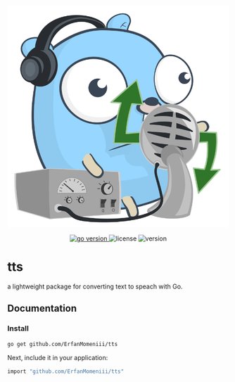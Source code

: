 ![image description](./assets/photo/logo.svg)
<p align="center">
<a href="https://pkg.go.dev/github.com/mehditeymorian/koi/v3?tab=doc"target="_blank">
    <img src="https://img.shields.io/badge/Go-1.19+-00ADD8?style=for-the-badge&logo=go" alt="go version" />
</a>

<img src="https://img.shields.io/badge/license-MIT-magenta?style=for-the-badge&logo=none" alt="license" />
<img src="https://img.shields.io/badge/Version-1.0.0-red?style=for-the-badge&logo=none" alt="version" />
</p>

# tts

a lightweight package for converting text to speach with Go.

## Documentation
### Install
```bash
go get github.com/ErfanMomeniii/tts
```   
Next, include it in your application:
```bash
import "github.com/ErfanMomeniii/tts"
``` 
